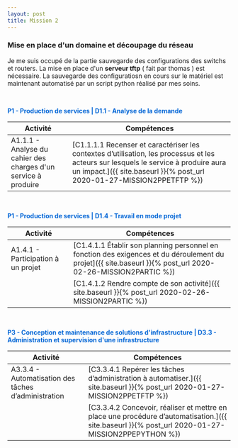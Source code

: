 ```yaml
---
layout: post
title: Mission 2
---
```


### __Mise en place d'un domaine et découpage du réseau__

Je me suis occupé de la partie sauvegarde des configurations des switchs et routers. La mise en place d'un __serveur tftp__ ( fait par thomas ) est nécessaire. La sauvegarde des configuratiosn en cours sur le matériel est maintenant automatisé par un script python réalisé par mes soins.

&nbsp;

<span style="color:#0366d6"><strong>P1 - Production de services | D1.1 - Analyse de la demande</strong></span>

| Activité | Compétences | 
|----------|-------------|
| A1.1.1 - Analyse du cahier des charges d'un service à produire | [C1.1.1.1 Recenser et caractériser les contextes d’utilisation, les processus et les acteurs sur lesquels le service à produire aura un impact.]({{ site.baseurl }}{% post_url 2020-01-27-MISSION2PPETFTP %})

&nbsp;


<span style="color:#0366d6"><strong>P1 - Production de services | D1.4 - Travail en mode projet</strong></span>

| Activité | Compétences | 
|----------|-------------|
|A1.4.1 - Participation à un projet|[C1.4.1.1 Établir son planning personnel en fonction des exigences et du déroulement du projet]({{ site.baseurl }}{% post_url 2020-02-26-MISSION2PARTIC %})
||[C1.4.1.2 Rendre compte de son activité]({{ site.baseurl }}{% post_url 2020-02-26-MISSION2PARTIC %})

&nbsp;


<span style="color:#0366d6"><strong>P3 - Conception et maintenance de solutions d'infrastructure | D3.3 - Administration et supervision d'une infrastructure </strong></span>

| Activité | Compétences | 
|----------|-------------|
| A3.3.4 - Automatisation des tâches d’administration | [C3.3.4.1 Repérer les tâches d’administration à automatiser.]({{ site.baseurl }}{% post_url 2020-01-27-MISSION2PPETFTP %}) 
||[C3.3.4.2 Concevoir, réaliser et mettre en place une procédure d’automatisation.]({{ site.baseurl }}{% post_url 2020-01-27-MISSION2PPEPYTHON %}) 



